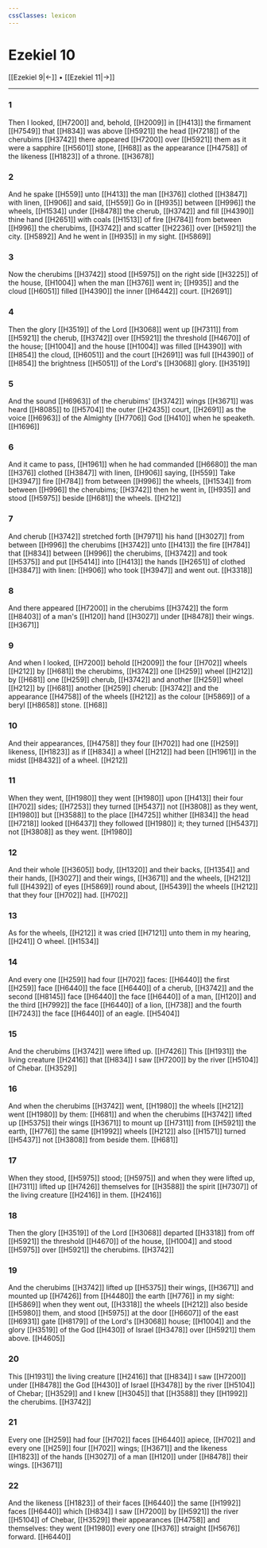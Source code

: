 ```yaml
---
cssClasses: lexicon
---
```

# Ezekiel 10

[[Ezekiel 9|←]] • [[Ezekiel 11|→]]

---

### 1
Then I looked, [[H7200]] and, behold, [[H2009]] in [[H413]] the firmament [[H7549]] that [[H834]] was above [[H5921]] the head [[H7218]] of the cherubims [[H3742]] there appeared [[H7200]] over [[H5921]] them as it were a sapphire [[H5601]] stone, [[H68]] as the appearance [[H4758]] of the likeness [[H1823]] of a throne. [[H3678]]

### 2
And he spake [[H559]] unto [[H413]] the man [[H376]] clothed [[H3847]] with linen, [[H906]] and said, [[H559]] Go in [[H935]] between [[H996]] the wheels, [[H1534]] under [[H8478]] the cherub, [[H3742]] and fill [[H4390]] thine hand [[H2651]] with coals [[H1513]] of fire [[H784]] from between [[H996]] the cherubims, [[H3742]] and scatter [[H2236]] over [[H5921]] the city. [[H5892]] And he went in [[H935]] in my sight. [[H5869]]

### 3
Now the cherubims [[H3742]] stood [[H5975]] on the right side [[H3225]] of the house, [[H1004]] when the man [[H376]] went in; [[H935]] and the cloud [[H6051]] filled [[H4390]] the inner [[H6442]] court. [[H2691]]

### 4
Then the glory [[H3519]] of the Lord [[H3068]] went up [[H7311]] from [[H5921]] the cherub, [[H3742]] over [[H5921]] the threshold [[H4670]] of the house; [[H1004]] and the house [[H1004]] was filled [[H4390]] with [[H854]] the cloud, [[H6051]] and the court [[H2691]] was full [[H4390]] of [[H854]] the brightness [[H5051]] of the Lord's [[H3068]] glory. [[H3519]]

### 5
And the sound [[H6963]] of the cherubims' [[H3742]] wings [[H3671]] was heard [[H8085]] to [[H5704]] the outer [[H2435]] court, [[H2691]] as the voice [[H6963]] of the Almighty [[H7706]] God [[H410]] when he speaketh. [[H1696]]

### 6
And it came to pass, [[H1961]] when he had commanded [[H6680]] the man [[H376]] clothed [[H3847]] with linen, [[H906]] saying, [[H559]] Take [[H3947]] fire [[H784]] from between [[H996]] the wheels, [[H1534]] from between [[H996]] the cherubims; [[H3742]] then he went in, [[H935]] and stood [[H5975]] beside [[H681]] the wheels. [[H212]]

### 7
And cherub [[H3742]] stretched forth [[H7971]] his hand [[H3027]] from between [[H996]] the cherubims [[H3742]] unto [[H413]] the fire [[H784]] that [[H834]] between [[H996]] the cherubims, [[H3742]] and took [[H5375]] and put [[H5414]] into [[H413]] the hands [[H2651]] of clothed [[H3847]] with linen: [[H906]] who took [[H3947]] and went out. [[H3318]]

### 8
And there appeared [[H7200]] in the cherubims [[H3742]] the form [[H8403]] of a man's [[H120]] hand [[H3027]] under [[H8478]] their wings. [[H3671]]

### 9
And when I looked, [[H7200]] behold [[H2009]] the four [[H702]] wheels [[H212]] by [[H681]] the cherubims, [[H3742]] one [[H259]] wheel [[H212]] by [[H681]] one [[H259]] cherub, [[H3742]] and another [[H259]] wheel [[H212]] by [[H681]] another [[H259]] cherub: [[H3742]] and the appearance [[H4758]] of the wheels [[H212]] as the colour [[H5869]] of a beryl [[H8658]] stone. [[H68]]

### 10
And their appearances, [[H4758]] they four [[H702]] had one [[H259]] likeness, [[H1823]] as if [[H834]] a wheel [[H212]] had been [[H1961]] in the midst [[H8432]] of a wheel. [[H212]]

### 11
When they went, [[H1980]] they went [[H1980]] upon [[H413]] their four [[H702]] sides; [[H7253]] they turned [[H5437]] not [[H3808]] as they went, [[H1980]] but [[H3588]] to the place [[H4725]] whither [[H834]] the head [[H7218]] looked [[H6437]] they followed [[H1980]] it; they turned [[H5437]] not [[H3808]] as they went. [[H1980]]

### 12
And their whole [[H3605]] body, [[H1320]] and their backs, [[H1354]] and their hands, [[H3027]] and their wings, [[H3671]] and the wheels, [[H212]] full [[H4392]] of eyes [[H5869]] round about, [[H5439]] the wheels [[H212]] that they four [[H702]] had. [[H702]]

### 13
As for the wheels, [[H212]] it was cried [[H7121]] unto them in my hearing, [[H241]] O wheel. [[H1534]]

### 14
And every one [[H259]] had four [[H702]] faces: [[H6440]] the first [[H259]] face [[H6440]] the face [[H6440]] of a cherub, [[H3742]] and the second [[H8145]] face [[H6440]] the face [[H6440]] of a man, [[H120]] and the third [[H7992]] the face [[H6440]] of a lion, [[H738]] and the fourth [[H7243]] the face [[H6440]] of an eagle. [[H5404]]

### 15
And the cherubims [[H3742]] were lifted up. [[H7426]] This [[H1931]] the living creature [[H2416]] that [[H834]] I saw [[H7200]] by the river [[H5104]] of Chebar. [[H3529]]

### 16
And when the cherubims [[H3742]] went, [[H1980]] the wheels [[H212]] went [[H1980]] by them: [[H681]] and when the cherubims [[H3742]] lifted up [[H5375]] their wings [[H3671]] to mount up [[H7311]] from [[H5921]] the earth, [[H776]] the same [[H1992]] wheels [[H212]] also [[H1571]] turned [[H5437]] not [[H3808]] from beside them. [[H681]]

### 17
When they stood, [[H5975]] stood; [[H5975]] and when they were lifted up, [[H7311]] lifted up [[H7426]] themselves for [[H3588]] the spirit [[H7307]] of the living creature [[H2416]] in them. [[H2416]]

### 18
Then the glory [[H3519]] of the Lord [[H3068]] departed [[H3318]] from off [[H5921]] the threshold [[H4670]] of the house, [[H1004]] and stood [[H5975]] over [[H5921]] the cherubims. [[H3742]]

### 19
And the cherubims [[H3742]] lifted up [[H5375]] their wings, [[H3671]] and mounted up [[H7426]] from [[H4480]] the earth [[H776]] in my sight: [[H5869]] when they went out, [[H3318]] the wheels [[H212]] also beside [[H5980]] them, and stood [[H5975]] at the door [[H6607]] of the east [[H6931]] gate [[H8179]] of the Lord's [[H3068]] house; [[H1004]] and the glory [[H3519]] of the God [[H430]] of Israel [[H3478]] over [[H5921]] them above. [[H4605]]

### 20
This [[H1931]] the living creature [[H2416]] that [[H834]] I saw [[H7200]] under [[H8478]] the God [[H430]] of Israel [[H3478]] by the river [[H5104]] of Chebar; [[H3529]] and I knew [[H3045]] that [[H3588]] they [[H1992]] the cherubims. [[H3742]]

### 21
Every one [[H259]] had four [[H702]] faces [[H6440]] apiece, [[H702]] and every one [[H259]] four [[H702]] wings; [[H3671]] and the likeness [[H1823]] of the hands [[H3027]] of a man [[H120]] under [[H8478]] their wings. [[H3671]]

### 22
And the likeness [[H1823]] of their faces [[H6440]] the same [[H1992]] faces [[H6440]] which [[H834]] I saw [[H7200]] by [[H5921]] the river [[H5104]] of Chebar, [[H3529]] their appearances [[H4758]] and themselves: they went [[H1980]] every one [[H376]] straight [[H5676]] forward. [[H6440]]